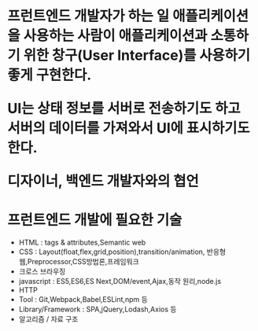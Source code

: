 <h1>프런트엔드 개발자가 하는 일
애플리케이션을 사용하는 사람이 애플리케이션과 소통하기 위한 창구(User Interface)를 사용하기 좋게 구현한다.

UI는 상태 정보를 서버로 전송하기도 하고 서버의 데이터를 가져와서 UI에 표시하기도 한다.

디자이너, 백엔드 개발자와의 협언

<h1>프런트엔드 개발에 필요한 기술
</h1>

<ul>
    <li>HTML : tags & attributes,Semantic web</li>
    <li>CSS : Layout(float,flex,grid,position),transition/animation, 반응형웹,Preprocessor,CSS방법론,프레임워크</li>
    <li>크로스 브라우징</li>
   <li>javascript : ES5,ES6,ES Next,DOM/event,Ajax,동작 원리,node.js</li>
    <li>HTTP</li>
    <LI>Tool : Git,Webpack,Babel,ESLint,npm 등</LI>
    <li>Library/Framework : SPA,jQuery,Lodash,Axios 등</li>
    <li>알고리즘 / 자료 구조</li>
</ul>





